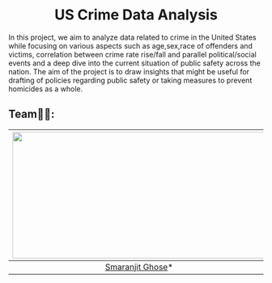 <h1 align = "center"> US Crime Data Analysis </h1> 

In this project, we aim to analyze data related to crime in the United States while focusing on various aspects such as age,sex,race of offenders and victims, correlation between crime rate rise/fall and parallel political/social events and a deep dive into the current situation of public safety across the nation. The aim of the project is to draw insights that might be useful for drafting of policies regarding public safety or taking measures to prevent homicides as a whole.


## Team👨🏫:

| <img src = "https://avatars2.githubusercontent.com/u/46641503?v=4" width = 500 height = 250> | <img src = "https://avatars.githubusercontent.com/u/20517962?v=4" width = 500 height = 250> | <img src = "https://avatars.githubusercontent.com/u/40157710?v=4" width = 500 height = 250> |
| :------------------------------------------------------------------------------------------: | :------------------------------------------------------------------------------------------: | :------------------------------------------------------------: |
|                    [Smaranjit Ghose](https://github.com/smaranjitghose)\*                    |                        [Vijay Kalmath](https://github.com/VijayKalmath)                        |     [Soham Joshi](https://github.com/sjoshi5)\*      |
